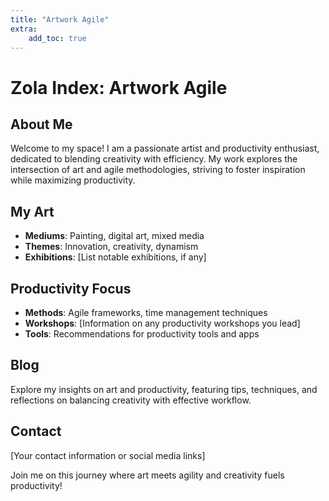 ```yaml
---
title: "Artwork Agile"
extra:
    add_toc: true
---
```


# Zola Index: Artwork Agile

## About Me
Welcome to my space! I am a passionate artist and productivity enthusiast, dedicated to blending creativity with efficiency. My work explores the intersection of art and agile methodologies, striving to foster inspiration while maximizing productivity.

## My Art
- **Mediums**: Painting, digital art, mixed media
- **Themes**: Innovation, creativity, dynamism
- **Exhibitions**: [List notable exhibitions, if any]

## Productivity Focus
- **Methods**: Agile frameworks, time management techniques
- **Workshops**: [Information on any productivity workshops you lead]
- **Tools**: Recommendations for productivity tools and apps

## Blog
Explore my insights on art and productivity, featuring tips, techniques, and reflections on balancing creativity with effective workflow.

## Contact
[Your contact information or social media links]

Join me on this journey where art meets agility and creativity fuels productivity!
